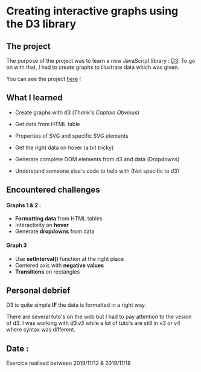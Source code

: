 # Creating interactive graphs using the D3 library

## The project 

The purpose of the project was to learn a new JavaScript library : [D3](https://d3js.org/). To go on with that, I had to create graphs to illustrate data which was given.

You can see the project [here](http://terencehecq.github.io/js-datavisualisation-challenge/) ! 


## What I learned 

- Create graphs with d3 (*Thank's Captain Obvious*)
- Get data from HTML table
- Properties of SVG and specific SVG elements
- Get the right data on hover (a bit tricky)
- Generate complete DOM elements from d3 and data (Dropdowns)

- Understand someone else's code to help with (Not specific to d3)


## Encountered challenges 

#### Graphs 1 & 2 :

- **Formatting data** from HTML tables
- Interactivity on **hover**
- Generate **dropdowns** from data

#### Graph 3

- Use **setInterval()** function at the right place
- Centered axis with **negative values**
- **Transitions** on rectangles


## Personal debrief 

D3 is quite simple **IF** the data is formatted in a right way. 

There are several tuto's on the web but I had to pay attention to the vesion of d3. I was working with *d3.v5* while a lot of tuto's are still in v3 or v4 where syntax was different. 

## Date :
Exercice realised between 2019/11/12 & 2019/11/18